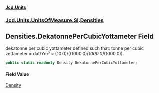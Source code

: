 #### [Jcd.Units](index.md 'index')

### [Jcd.Units.UnitsOfMeasure.SI](Jcd.Units.UnitsOfMeasure.SI.md 'Jcd.Units.UnitsOfMeasure.SI').[Densities](Densities.md 'Jcd.Units.UnitsOfMeasure.SI.Densities')

## Densities.DekatonnePerCubicYottameter Field

dekatonne per cubic yottameter defined such that: tonne per cubic zettameter = dat/Ym³ ×
(10.0)/((1000.0)*(1000.0)*(1000.0)).

```csharp
public static readonly Density DekatonnePerCubicYottameter;
```

#### Field Value

[Density](Density.md 'Jcd.Units.UnitTypes.Density')